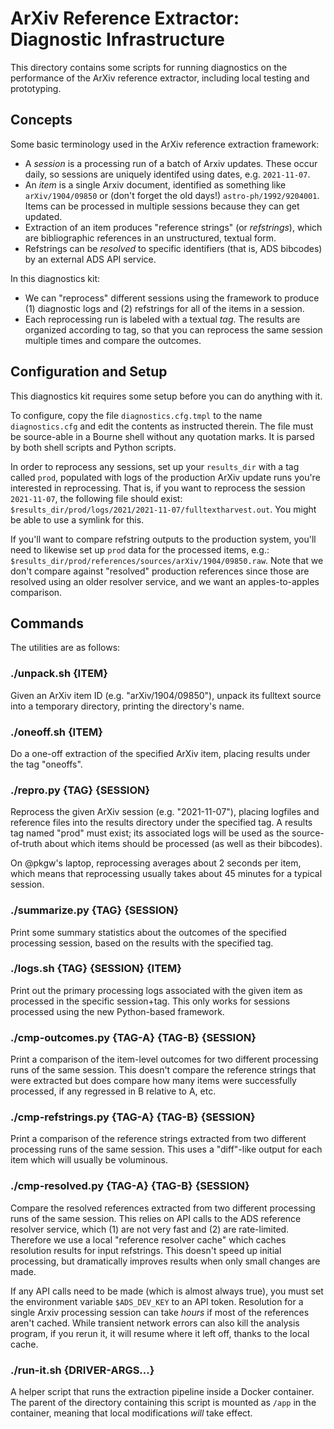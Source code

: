 # ArXiv Reference Extractor: Diagnostic Infrastructure

This directory contains some scripts for running diagnostics on the performance
of the ArXiv reference extractor, including local testing and prototyping.


## Concepts

Some basic terminology used in the ArXiv reference extraction framework:

- A *session* is a processing run of a batch of Arxiv updates. These occur daily,
  so sessions are uniquely identifed using dates, e.g. `2021-11-07`.
- An *item* is a single Arxiv document, identified as something like
  `arXiv/1904/09850` or (don't forget the old days!) `astro-ph/1992/9204001`.
  Items can be processed in multiple sessions because they can get updated.
- Extraction of an item produces "reference strings" (or *refstrings*), which
  are bibliographic references in an unstructured, textual form.
- Refstrings can be *resolved* to specific identifiers (that is, ADS bibcodes)
  by an external ADS API service.

In this diagnostics kit:

- We can "reprocess" different sessions using the framework to produce (1)
  diagnostic logs and (2) refstrings for all of the items in a session.
- Each reprocessing run is labeled with a textual *tag*. The results are
  organized according to tag, so that you can reprocess the same session multiple
  times and compare the outcomes.


## Configuration and Setup

This diagnostics kit requires some setup before you can do anything with it.

To configure, copy the file `diagnostics.cfg.tmpl` to the name `diagnostics.cfg`
and edit the contents as instructed therein. The file must be source-able in a
Bourne shell without any quotation marks. It is parsed by both shell scripts and
Python scripts.

In order to reprocess any sessions, set up your `results_dir` with a tag called
`prod`, populated with logs of the production ArXiv update runs you're
interested in reprocessing. That is, if you want to reprocess the session
`2021-11-07`, the following file should exist:
`$results_dir/prod/logs/2021/2021-11-07/fulltextharvest.out`. You might be able
to use a symlink for this.

If you'll want to compare refstring outputs to the production system, you'll
need to likewise set up `prod` data for the processed items, e.g.:
`$results_dir/prod/references/sources/arXiv/1904/09850.raw`. Note that we don't
compare against "resolved" production references since those are resolved using
an older resolver service, and we want an apples-to-apples comparison.


## Commands

The utilities are as follows:

### ./unpack.sh {ITEM}

Given an ArXiv item ID (e.g. "arXiv/1904/09850"), unpack its fulltext source
into a temporary directory, printing the directory's name.

### ./oneoff.sh {ITEM}

Do a one-off extraction of the specified ArXiv item, placing results under the
tag "oneoffs".

### ./repro.py {TAG} {SESSION}

Reprocess the given ArXiv session (e.g. "2021-11-07"), placing logfiles and
reference files into the results directory under the specified tag. A results
tag named "prod" must exist; its associated logs will be used as the
source-of-truth about which items should be processed (as well as their
bibcodes).

On @pkgw's laptop, reprocessing averages about 2 seconds per item, which means
that reprocessing usually takes about 45 minutes for a typical session.

### ./summarize.py {TAG} {SESSION}

Print some summary statistics about the outcomes of the specified processing
session, based on the results with the specified tag.

### ./logs.sh {TAG} {SESSION} {ITEM}

Print out the primary processing logs associated with the given item as
processed in the specific session+tag. This only works for sessions processed
using the new Python-based framework.

### ./cmp-outcomes.py {TAG-A} {TAG-B} {SESSION}

Print a comparison of the item-level outcomes for two different processing runs
of the same session. This doesn't compare the reference strings that were
extracted but does compare how many items were successfully processed, if any
regressed in B relative to A, etc.

### ./cmp-refstrings.py {TAG-A} {TAG-B} {SESSION}

Print a comparison of the reference strings extracted from two different
processing runs of the same session. This uses a "diff"-like output for each
item which will usually be voluminous.

### ./cmp-resolved.py {TAG-A} {TAG-B} {SESSION}

Compare the resolved references extracted from two different processing runs of
the same session. This relies on API calls to the ADS reference resolver
service, which (1) are not very fast and (2) are rate-limited. Therefore we use
a local "reference resolver cache" which caches resolution results for input
refstrings. This doesn't speed up initial processing, but dramatically improves
results when only small changes are made.

If any API calls need to be made (which is almost always true), you must set the
environment variable `$ADS_DEV_KEY` to an API token. Resolution for a single
Arxiv processing session can take *hours* if most of the references aren't
cached. While transient network errors can also kill the analysis program, if
you rerun it, it will resume where it left off, thanks to the local cache.

### ./run-it.sh {DRIVER-ARGS...}

A helper script that runs the extraction pipeline inside a Docker container. The
parent of the directory containing this script is mounted as `/app` in the
container, meaning that local modifications *will* take effect.

